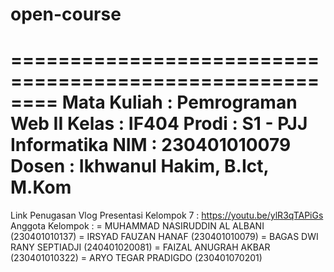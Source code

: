 # open-course
========================================================
Mata Kuliah	: Pemrograman Web II
Kelas	: IF404
Prodi	: S1 - PJJ Informatika
NIM	: 230401010079
Dosen	: Ikhwanul Hakim, B.Ict, M.Kom
========================================================
Link Penugasan Vlog Presentasi Kelompok 7 : https://youtu.be/ylR3qTAPiGs
Anggota Kelompok : 
=	MUHAMMAD NASIRUDDIN AL ALBANI (230401010137)
=	IRSYAD FAUZAN HANAF (230401010079)
=	BAGAS DWI RANY SEPTIADJI (240401020081)
=	FAIZAL ANUGRAH AKBAR (230401010322)
=	ARYO TEGAR PRADIGDO (230401070201)
